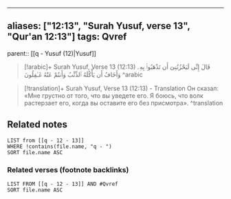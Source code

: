 
---
aliases: ["12:13", "Surah Yusuf, verse 13", "Qur'an 12:13"]
tags: Qvref
---

parent:: [[q - Yusuf (12)|Yusuf]]

> [!arabic]+ Surah Yusuf, Verse 13 (12:13)
> <span class="quran-arabic">قَالَ إِنِّى لَيَحْزُنُنِىٓ أَن تَذْهَبُوا۟ بِهِۦ وَأَخَافُ أَن يَأْكُلَهُ ٱلذِّئْبُ وَأَنتُمْ عَنْهُ غَـٰفِلُونَ</span>
^arabic

> [!translation]+ Surah Yusuf, Verse 13 (12:13) - Translation
> Он сказал: «Мне грустно от того, что вы уведете его. Я боюсь, что волк растерзает его, когда вы оставите его без присмотра».
^translation



## Related notes
```dataview
LIST from [[q - 12 - 13]]
WHERE !contains(file.name, "q - ")
SORT file.name ASC
```

### Related verses (footnote backlinks)
```dataview
LIST FROM [[q - 12 - 13]] AND #Qvref
SORT file.name ASC
```

